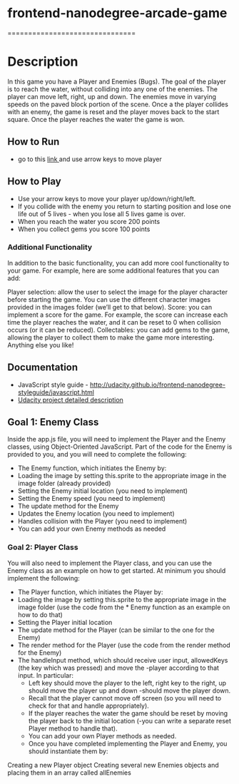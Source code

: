 frontend-nanodegree-arcade-game
===============================

<!-- Students should use this [rubric](https://review.udacity.com/#!/projects/2696458597/rubric) for self-checking their submission. Make sure the functions you write are **object-oriented** - either class functions (like Player and Enemy) or class prototype functions such as Enemy.prototype.checkCollisions, and that the keyword 'this' is used appropriately within your class and class prototype functions to refer to the object the function is called upon. Also be sure that the **readme.md** file is updated with your instructions on both how to 1. Run and 2. Play your arcade game.

For detailed instructions on how to get started, check out this [guide](https://docs.google.com/document/d/1v01aScPjSWCCWQLIpFqvg3-vXLH2e8_SZQKC8jNO0Dc/pub?embedded=true).
 -->

===============================


# Description

In this game you have a Player and Enemies (Bugs). The goal of the player is to reach the water, without colliding into any one of the enemies. The player can move left, right, up and down. The enemies move in varying speeds on the paved block portion of the scene. Once a the player collides with an enemy, the game is reset and the player moves back to the start square. Once the player reaches the water the game is won.

## How to Run
  * go to this <a href="http://sartra-com.stackstaging.com/5.frontend-nanodegree-arcade-game/">link </a>and use arrow keys to move player

## How to Play
  * Use your arrow keys to move your player up/down/right/left.
  * If you collide with the enemy you return to starting position and lose one life out of 5 lives - when you lose all 5 lives game is over.
  * When you reach the water you score 200 points
  * When you collect gems you score 100 points



### Additional Functionality

In addition to the basic functionality, you can add more cool functionality to your game. For example, here are some additional features that you can add:

Player selection: allow the user to select the image for the player character before starting the game. You can use the different character images provided in the images folder (we’ll get to that below).
Score: you can implement a score for the game. For example, the score can increase each time the player reaches the water, and it can be reset to 0 when collision occurs (or it can be reduced).
Collectables: you can add gems to the game, allowing the player to collect them to make the game more interesting.
Anything else you like!

## Documentation

  * JavaScript style guide - http://udacity.github.io/frontend-nanodegree-styleguide/javascript.html
  * <a href="https://docs.google.com/document d/1v01aScPjSWCCWQLIpFqvg3-vXLH2e8_SZQKC8jNO0Dc/pub">Udacity project detailed description</a>

## Goal 1: Enemy Class

Inside the app.js file, you will need to implement the Player and the Enemy classes, using Object-Oriented JavaScript. Part of the code for the Enemy is provided to you, and you will need to complete the following:

* The Enemy function, which initiates the Enemy by:
* Loading the image by setting this.sprite to the appropriate image in the image folder (already provided)
* Setting the Enemy initial location (you need to implement)
* Setting the Enemy speed (you need to implement)
* The update method for the Enemy
* Updates the Enemy location (you need to implement)
* Handles collision with the Player (you need to implement)
* You can add your own Enemy methods as needed

### Goal 2: Player Class

You will also need to implement the Player class, and you can use the Enemy class as an example on how to get started. At minimum you should implement the following:

* The Player function, which initiates the Player by:
* Loading the image by setting this.sprite to the appropriate image in the image folder (use the code from the * Enemy function as an example on how to do that)
* Setting the Player initial location
* The update method for the Player (can be similar to the one for the Enemy)
* The render method for the Player (use the code from the render method for the Enemy)
* The handleInput method, which should receive user input, allowedKeys (the key which was pressed) and move the -player according to that input. In particular:
  - Left key should move the player to the left, right key to the right, up should move the player up and down   -should move the player down.
  - Recall that the player cannot move off screen (so you will need to check for that and handle appropriately).
  - If the player reaches the water the game should be reset by moving the player back to the initial location   (-you can write a separate reset Player method to handle that).
  - You can add your own Player methods as needed.
  - Once you have completed implementing the Player and Enemy, you should instantiate them by:

Creating a new Player object
Creating several new Enemies objects and placing them in an array called allEnemies
